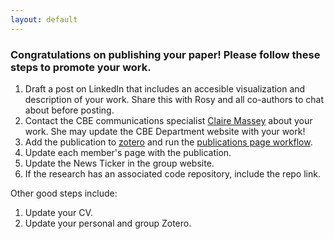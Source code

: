 ```yaml
---
layout: default
---
```


### Congratulations on publishing your paper! Please follow these steps to promote your work.

1. Draft a post on LinkedIn that includes an accesible visualization and description of your work. Share this with Rosy and all co-authors to chat about before posting.
2. Contact the CBE communications specialist [Claire Massey](https://directory.engr.wisc.edu/che/Staff/Massey_Claire/) about your work. She may update the CBE Department website with your work!
3. Add the publication to [zotero](https://www.zotero.org/groups/5070826/cersonsky-lab-papers) and run the [publications page workflow](https://github.com/cersonsky-lab/website/actions/workflows/publications.yml).
4. Update each member's page with the publication.
5. Update the News Ticker in the group website.
6. If the research has an associated code repository, include the repo link.

Other good steps include:
1. Update your CV.
2. Update your personal and group Zotero.
